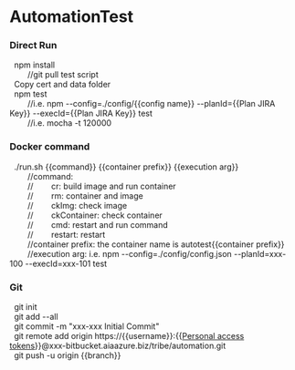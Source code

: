 # AutomationTest

### Direct Run
  &nbsp;&nbsp;npm install  
  &nbsp;&nbsp;&nbsp;&nbsp;&nbsp;&nbsp;&nbsp;&nbsp;//git pull test script  
  &nbsp;&nbsp;Copy cert and data folder  
  &nbsp;&nbsp;npm test  
  &nbsp;&nbsp;&nbsp;&nbsp;&nbsp;&nbsp;&nbsp;&nbsp;//i.e. npm --config=./config/{{config name}} --planId={{Plan JIRA Key}} --execId={{Plan JIRA Key}} test  
  &nbsp;&nbsp;&nbsp;&nbsp;&nbsp;&nbsp;&nbsp;&nbsp;//i.e. mocha -t 120000  

### Docker command
  &nbsp;&nbsp;./run.sh {{command}} {{container prefix}} {{execution arg}}  
  &nbsp;&nbsp;&nbsp;&nbsp;&nbsp;&nbsp;&nbsp;&nbsp;//command:  
  &nbsp;&nbsp;&nbsp;&nbsp;&nbsp;&nbsp;&nbsp;&nbsp;//&nbsp;&nbsp;&nbsp;&nbsp;&nbsp;&nbsp;&nbsp;&nbsp;cr: build image and run container  
  &nbsp;&nbsp;&nbsp;&nbsp;&nbsp;&nbsp;&nbsp;&nbsp;//&nbsp;&nbsp;&nbsp;&nbsp;&nbsp;&nbsp;&nbsp;&nbsp;rm: container and image  
  &nbsp;&nbsp;&nbsp;&nbsp;&nbsp;&nbsp;&nbsp;&nbsp;//&nbsp;&nbsp;&nbsp;&nbsp;&nbsp;&nbsp;&nbsp;&nbsp;ckImg: check image  
  &nbsp;&nbsp;&nbsp;&nbsp;&nbsp;&nbsp;&nbsp;&nbsp;//&nbsp;&nbsp;&nbsp;&nbsp;&nbsp;&nbsp;&nbsp;&nbsp;ckContainer: check container  
  &nbsp;&nbsp;&nbsp;&nbsp;&nbsp;&nbsp;&nbsp;&nbsp;//&nbsp;&nbsp;&nbsp;&nbsp;&nbsp;&nbsp;&nbsp;&nbsp;cmd: restart and run command  
  &nbsp;&nbsp;&nbsp;&nbsp;&nbsp;&nbsp;&nbsp;&nbsp;//&nbsp;&nbsp;&nbsp;&nbsp;&nbsp;&nbsp;&nbsp;&nbsp;restart: restart  
  &nbsp;&nbsp;&nbsp;&nbsp;&nbsp;&nbsp;&nbsp;&nbsp;//container prefix: the container name is autotest{{container prefix}}  
  &nbsp;&nbsp;&nbsp;&nbsp;&nbsp;&nbsp;&nbsp;&nbsp;//execution arg: i.e. npm --config=./config/config.json --planId=xxx-100 --execId=xxx-101 test  

### Git
  &nbsp;&nbsp;git init  
  &nbsp;&nbsp;git add --all  
  &nbsp;&nbsp;git commit -m "xxx-xxx Initial Commit"  
  &nbsp;&nbsp;git remote add origin https://{{username}}:{{[Personal access tokens](https://aiahk-bitbucket.aiaazure.biz/plugins/servlet/access-tokens/manage "Click here to setup Personal access tokens")}}@xxx-bitbucket.aiaazure.biz/tribe/automation.git  
  &nbsp;&nbsp;git push -u origin {{branch}}
